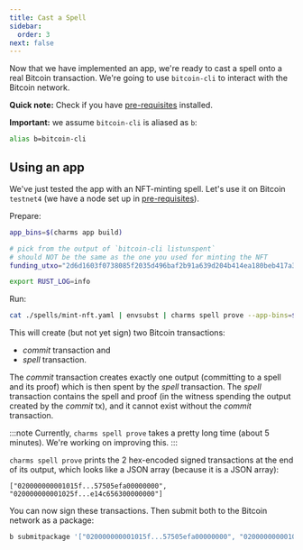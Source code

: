 ```yaml
---
title: Cast a Spell
sidebar:
  order: 3
next: false
---
```


Now that we have implemented an app, we're ready to cast a spell onto a real Bitcoin transaction. We're going to use
`bitcoin-cli` to interact with the Bitcoin network.

**Quick note:** Check if you have [pre-requisites](/guides/charms-apps/pre-reqs) installed.

**Important:** we assume `bitcoin-cli` is aliased as `b`:

```sh
alias b=bitcoin-cli
```

## Using an app

We've just tested the app with an NFT-minting spell. Let's use it on Bitcoin `testnet4` (we have a node set up
in [pre-requisites](/guides/charms-apps/pre-reqs)).

Prepare:
```sh
app_bins=$(charms app build)

# pick from the output of `bitcoin-cli listunspent`
# should NOT be the same as the one you used for minting the NFT
funding_utxo="2d6d1603f0738085f2035d496baf2b91a639d204b414ea180beb417a3e09f84e:1"

export RUST_LOG=info
```

Run:
```sh
cat ./spells/mint-nft.yaml | envsubst | charms spell prove --app-bins=${app_bins} --prev-txs=$prev_txs --funding-utxo=$funding_utxo --funding-utxo-value=$funding_utxo_value --change-address=$change_address
```

This will create (but not yet sign) two Bitcoin transactions:

- _commit_ transaction and
- _spell_ transaction.

The _commit_ transaction creates exactly one output (committing to a spell and its proof) which is then spent by the
_spell_ transaction. The _spell_ transaction contains the spell and proof (in the witness spending the
output created by the _commit_ tx), and it cannot exist without the _commit_ transaction.

:::note
Currently, `charms spell prove` takes a pretty long time (about 5 minutes). We're working on improving this.
:::

`charms spell prove` prints the 2 hex-encoded signed transactions at the end of its output, which looks like a JSON
array (because it is a JSON array):

```
["020000000001015f...57505efa00000000", "020000000001025f...e14c656300000000"]
```

You can now sign these transactions. Then submit both to the Bitcoin network as a package:

```sh
b submitpackage '["020000000001015f...57505efa00000000", "020000000001025f...e14c656300000000"]'
```
